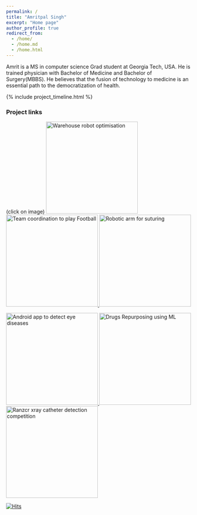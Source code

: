 ```yaml
---
permalink: /
title: "Amritpal Singh"
excerpt: "Home page"
author_profile: true
redirect_from: 
  - /home/
  - /home.md
  - /home.html
---
```


Amrit is a MS in computer science Grad student at Georgia Tech, USA. He is trained physician with Bachelor of Medicine and Bachelor of Surgery(MBBS).
He believes that the fusion of technology to medicine is an essential path to the democratization of health. 

{% include project_timeline.html %}

### Project links 
(click on image) 
 <a href="https://amritpal-001.github.io/projects/2022-mas-warehouse">
 <img src="{{ site.url }}/images/projects/2022-mas_warehouse_demo.gif" alt="Warehouse robot optimisation" width="250" height="250"> </a>   <a href="https://amritpal-001.github.io/projects/2022-football-qmix"> <img src="{{ site.url }}/images/projects/2002-football-qmix-fight_the_goalkeeper.gif" alt="Team coordination to play Football" width="250" height="250"> </a>    <a href="https://amritpal-001.github.io/projects/2022-medical-robotics-kinematics">
 <img src="{{ site.url }}/images/projects/2022-medical-robotics-kinematics_demo.gif" alt="Robotic arm for suturing" width="250" height="250"> </a>   
 
 
 <a href="https://amritpal-001.github.io/projects/2021-eyeai"> <img src="{{ site.url }}/images/projects/eyeai_crop.png" alt="Android app to detect eye diseases" width="250" height="250"> </a>  <a href="https://amritpal-001.github.io/publication/2020-insilico-drug-repurposing">
 <img src="{{ site.url }}/images/publications/drug_repurposing_affinty.png" alt="Drugs Repurposing using ML" width="250" height="250"> </a>   <a href="https://amritpal-001.github.io/projects/2021_ranzcr_catheter_detection"> <img src="{{ site.url }}/images/competitions/2021_ranzcr_catheter_detection_GradCam_cropped.png" alt="Ranzcr xray catheter detection competition" width="250" height="250"> </a>   


[![Hits](https://hits.seeyoufarm.com/api/count/incr/badge.svg?url=https%3A%2F%2Famritpal-001.github.io&count_bg=%2379C83D&title_bg=%23555555&icon=&icon_color=%23E7E7E7&title=Page+Visits&edge_flat=false)](https://hits.seeyoufarm.com)

